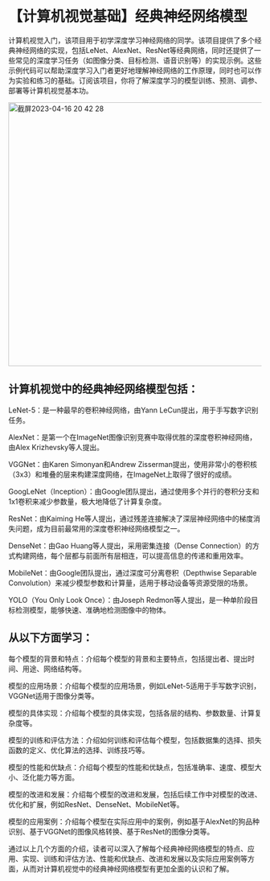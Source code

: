 # 【计算机视觉基础】经典神经网络模型
计算机视觉入门，该项目用于初学深度学习神经网络的同学。该项目提供了多个经典神经网络的实现，包括LeNet、AlexNet、ResNet等经典网络，同时还提供了一些常见的深度学习任务（如图像分类、目标检测、语音识别等）的实现示例。这些示例代码可以帮助深度学习入门者更好地理解神经网络的工作原理，同时也可以作为实验和练习的基础。订阅该项目，你将了解深度学习的模型训练、预测、调参、部署等计算机视觉基本功。


<img width="525" alt="截屏2023-04-16 20 42 28" src="https://user-images.githubusercontent.com/127123332/232313393-ac4c4a8c-b46b-4d09-aac6-667d6a88564c.png">


## 计算机视觉中的经典神经网络模型包括：

LeNet-5：是一种最早的卷积神经网络，由Yann LeCun提出，用于手写数字识别任务。

AlexNet：是第一个在ImageNet图像识别竞赛中取得优胜的深度卷积神经网络，由Alex Krizhevsky等人提出。

VGGNet：由Karen Simonyan和Andrew Zisserman提出，使用非常小的卷积核（3x3）和堆叠的层来构建深度网络，在ImageNet上取得了很好的成绩。

GoogLeNet（Inception）：由Google团队提出，通过使用多个并行的卷积分支和1x1卷积来减少参数量，极大地降低了计算复杂度。

ResNet：由Kaiming He等人提出，通过残差连接解决了深层神经网络中的梯度消失问题，成为目前最常用的深度卷积神经网络模型之一。

DenseNet：由Gao Huang等人提出，采用密集连接（Dense Connection）的方式构建网络，每个层都与前面所有层相连，可以提高信息的传递和重用效率。

MobileNet：由Google团队提出，通过深度可分离卷积（Depthwise Separable Convolution）来减少模型参数和计算量，适用于移动设备等资源受限的场景。

YOLO（You Only Look Once）：由Joseph Redmon等人提出，是一种单阶段目标检测模型，能够快速、准确地检测图像中的物体。






## 从以下方面学习：
每个模型的背景和特点：介绍每个模型的背景和主要特点，包括提出者、提出时间、用途、网络结构等。

模型的应用场景：介绍每个模型的应用场景，例如LeNet-5适用于手写数字识别，VGGNet适用于图像分类等。

模型的具体实现：介绍每个模型的具体实现，包括各层的结构、参数数量、计算复杂度等。

模型的训练和评估方法：介绍如何训练和评估每个模型，包括数据集的选择、损失函数的定义、优化算法的选择、训练技巧等。

模型的性能和优缺点：介绍每个模型的性能和优缺点，包括准确率、速度、模型大小、泛化能力等方面。

模型的改进和发展：介绍每个模型的改进和发展，包括后续工作中对模型的改进、优化和扩展，例如ResNet、DenseNet、MobileNet等。

模型的应用案例：介绍每个模型在实际应用中的案例，例如基于AlexNet的狗品种识别、基于VGGNet的图像风格转换、基于ResNet的图像分类等。

通过以上几个方面的介绍，读者可以深入了解每个经典神经网络模型的特点、应用、实现、训练和评估方法、性能和优缺点、改进和发展以及实际应用案例等方面，从而对计算机视觉中的经典神经网络模型有更加全面的认识和了解。
